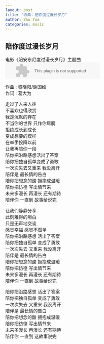 ```yaml
---
layout: post
title: "歌曲：陪你度过漫长岁月"
author: Zhu Yue
categories: music
---
```


## 陪你度过漫长岁月
电影《陪安东尼度过漫长岁月》主题曲  
<embed src="http://music.163.com/style/swf/widget.swf?sid=35403523&type=2&auto=0&width=278&height=32" width="298" height="52"  allowNetworking="all" />

作曲 : 黎晓阳/谢国维  
作词 : 葛大为  

走过了人来人往  
不喜欢也得欣赏  
我是沉默的存在  
不当你的世界 只作你肩膀  
拒绝成长到成长  
变成想要的模样  
在举手投降以前  
让我再陪你一段  
陪你把沿路感想活出了答案  
陪你把独自孤单变成了勇敢  
一次次失去又重来 我没离开  
陪伴是 最长情的告白  
陪你把想念的酸 拥抱成温暖  
陪你把彷徨 写出情节来  
未来多漫长 再漫长 还有期待  
陪伴你 一直到 故事给说完  

让我们静静分享  
此刻难得的坦白  
只是无声地交谈  
感觉幸福 感觉不孤单  
陪你把沿路感想 活出了答案  
陪你把独自孤单 变成了勇敢  
一次次失去 又重来 我没离开  
陪伴是 最长情的告白  
陪你把想念的酸 拥抱成温暖  
陪你把彷徨 写出情节来  
未来多漫长 再漫长 还有期待  
陪伴你 一直到 故事给说完  

陪你把沿路感想 活出了答案  
陪你把独自孤单 变成了勇敢  
一次次失去 又重来 我没离开  
陪伴是 最长情的告白  
陪你把想念的酸 拥抱成温暖  
陪你把彷徨 写出情节来  
未来多漫长 再漫长 还有期待  
陪伴你 一直到 这故事说完  
